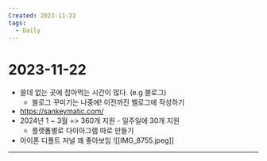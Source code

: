```yaml
---
Created: 2023-11-22
tags:
  - Daily
---
```

# 2023-11-22
- 쓸데 없는 곳에 잡아먹는 시간이 많다. (e.g 블로그)
	- 블로그 꾸미기는 나중에! 이전까진 벨로그에 작성하기
- https://sankeymatic.com/
- 2024년 1 ~ 3월 => 360개 지원 - 일주일에 30개 지원
	- 플랫폼별로 다이아그램 따로 만들기
- 아이폰 디폴트 저널 꽤 좋아보임
![[IMG_8755.jpeg]]
---
